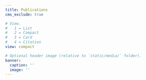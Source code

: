 ```yaml
---
title: Publications
cms_exclude: true

# View.
#   1 = List
#   2 = Compact
#   3 = Card
#   4 = Citation
view: compact

# Optional header image (relative to `static/media/` folder).
banner:
  caption: ''
  image: ''
---
```

